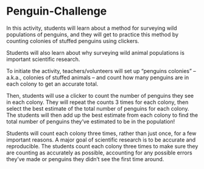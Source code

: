 # Penguin-Challenge
In this activity, students will learn about a method for surveying wild populations of penguins, and they will get to practice this method by counting colonies of stuffed penguins using clickers. 

Students will also learn about why surveying wild animal populations is important scientific research. 

To initiate the activity, teachers/volunteers will set up “penguins colonies” – a.k.a., colonies of stuffed animals – and count how many penguins are in each colony to get an accurate total. 

Then, students will use a clicker to count the number of penguins they see in each colony. They will repeat the counts 3 times for each colony, then select the best estimate of the total number of penguins for each colony. The students will then add up the best estimate from each colony to find the total number of penguins they’ve estimated to be in the population! 

Students will count each colony three times, rather than just once, for a few important reasons. A major goal of scientific research is to be accurate and reproducible. The students count each colony three times to make sure they are counting as accurately as possible, accounting for any possible errors they’ve made or penguins they didn’t see the first time around.  
